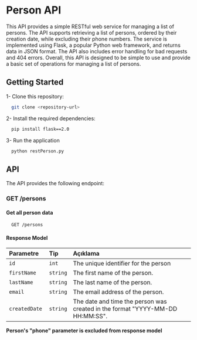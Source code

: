 # Person API

This API provides a simple RESTful web service for managing a list of persons. The API supports retrieving a list of persons, ordered by their creation date, while excluding their phone numbers. The service is implemented using Flask, a popular Python web framework, and returns data in JSON format. The API also includes error handling for bad requests and 404 errors. Overall, this API is designed to be simple to use and provide a basic set of operations for managing a list of persons.


## Getting Started

1- Clone this repository:
```bash
  git clone <repository-url>
```

2- Install the required dependencies:
```bash
  pip install flask==2.0
```

3- Run the application

```bash
  python restPerson.py
```

## API

The API provides the following endpoint:

### GET /persons

#### Get all person data

```http
  GET /persons
```

#### Response Model

| Parametre | Tip     | Açıklama                |
| :-------- | :------- | :------------------------- |
| `id` | `int` | The unique identifier for the person |
| `firstName` | `string` | The first name of the person. |
| `lastName ` | `string` | The last name of the person. |
| `email ` | `string` | The email address of the person. |
| `createdDate ` | `string` | The date and time the person was created in the format "YYYY-MM-DD HH:MM:SS".|

**Person's "phone" parameter is excluded from response model**


